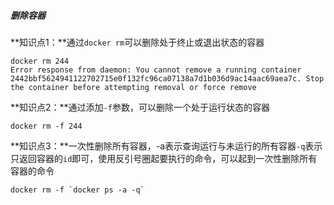 ##### 删除容器

**知识点1：**通过`docker rm`可以删除处于终止或退出状态的容器

```shell
docker rm 244
Error response from daemon: You cannot remove a running container 2442bbf5624941122702715e0f132fc96ca07138a7d1b036d9ac14aac69aea7c. Stop the container before attempting removal or force remove
```



**知识点2：**通过添加`-f`参数，可以删除一个处于运行状态的容器

```shell
docker rm -f 244
```



**知识点3：**一次性删除所有容器，-a表示查询运行与未运行的所有容器`-q`表示只返回容器的`id`即可，使用反引号圈起要执行的命令，可以起到一次性删除所有容器的命令

```
docker rm -f `docker ps -a -q`
```

